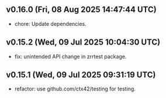 ## v0.16.0 (Fri, 08 Aug 2025 14:47:44 UTC)
- chore: Update dependencies.

## v0.15.2 (Wed, 09 Jul 2025 10:04:30 UTC)
- fix: unintended API change in zrrtest package.

## v0.15.1 (Wed, 09 Jul 2025 09:31:19 UTC)
- refactor: use github.com/ctx42/testing for testing.

